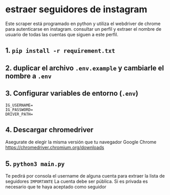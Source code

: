 # estraer seguidores de instagram

Este scraper está programado en python y utiliza el webdriver de chrome para autenticarse en instagram. consultar un perfil y extraer el nombre de usuario de todas las cuentas que siguen a este perfil.

## 1. `pip install -r requirement.txt`

## 2. duplicar el archivo `.env.example` y cambiarle el nombre a `.env`

## 3. Configurar variables de entorno (`.env`)

```prooperties
IG_USERNAME=
IG_PASSWORD=
DRIVER_PATH=
```

## 4. Descargar chromedriver

Asegurate de elegir la misma versión que tu navegador Google Chrome
https://chromedriver.chromium.org/downloads

## 5. `python3 main.py`

Te pedirá por consola el username de alguna cuenta para extraer la lista de seguidores
`IMPORTANTE`
La cuenta debe ser pública. Si es privada es necesario que te haya aceptado como seguidor
